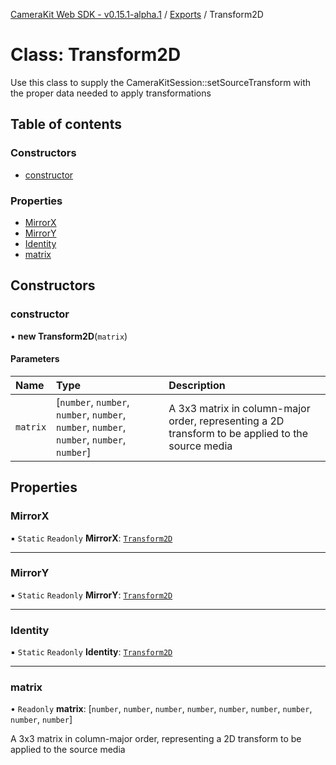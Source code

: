 [CameraKit Web SDK - v0.15.1-alpha.1](../README.md) / [Exports](../modules.md) / Transform2D

# Class: Transform2D

Use this class to supply the CameraKitSession::setSourceTransform with the proper data
needed to apply transformations

## Table of contents

### Constructors

- [constructor](Transform2D.md#constructor)

### Properties

- [MirrorX](Transform2D.md#mirrorx)
- [MirrorY](Transform2D.md#mirrory)
- [Identity](Transform2D.md#identity)
- [matrix](Transform2D.md#matrix)

## Constructors

### constructor

• **new Transform2D**(`matrix`)

#### Parameters

| Name | Type | Description |
| :------ | :------ | :------ |
| `matrix` | [`number`, `number`, `number`, `number`, `number`, `number`, `number`, `number`, `number`] | A 3x3 matrix in column-major order, representing a 2D transform to be applied to the source media |

## Properties

### MirrorX

▪ `Static` `Readonly` **MirrorX**: [`Transform2D`](Transform2D.md)

___

### MirrorY

▪ `Static` `Readonly` **MirrorY**: [`Transform2D`](Transform2D.md)

___

### Identity

▪ `Static` `Readonly` **Identity**: [`Transform2D`](Transform2D.md)

___

### matrix

• `Readonly` **matrix**: [`number`, `number`, `number`, `number`, `number`, `number`, `number`, `number`, `number`]

A 3x3 matrix in column-major order, representing a 2D transform to be applied to the source media
